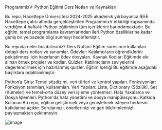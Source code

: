 ProgrammixV: Python Eğitimi Ders Notları ve Kaynakları

Bu repo, Hacettepe Üniversitesi 2024-2025 akademik yılı boyunca IEEE Hacettepe çatısı altında gerçekleştirilen ProgrammixV etkinliği kapsamında verdiğim 4 haftalık Python eğitiminin tüm içeriklerini barındırmaktadır. Bu eğitim, temel programlama kavramlarından ileri Python özelliklerine kadar geniş bir yelpazede bilgi sunmayı hedeflemiştir.

Bu repoda neler bulabilirsiniz?
Ders Notları: Eğitim süresince kullanılan detaylı ders notları ve sunumlar.
Ödevler: Katılımcıların öğrendiklerini pekiştirmesi için hazırlanan ödev dosyaları.
Kaynak Kodlar: Eğitimde ele alınan örnek projeler ve kodlar.
Quizler: Katılımcıların seviyelerini değerlendirmek için hazırlanmış quizler.
Eğitim İçeriği
Bu eğitimde aşağıdaki başlıklara odaklanılmıştır:

Python’a Giriş: Temel sözdizimi, veri türleri ve kontrol yapıları.
Fonksiyonlar: Fonksiyon tanımları, kullanımları.
Veri Yapıları: Liste, Dictionary (Sözlük), Set (Kümeler) ve temel-orta düzey veri işleme yöntemleri.
Hata Yakalama ve Dosya İşlemleri: Python'da hata yönetimi ve dosya manipülasyonu.
Katkıda Bulunun
Bu repo, eğitimi geliştirmek veya genişletmek isteyen herkesin katkılarına açıktır. Sorularınızı, önerilerinizi ve geri bildirimlerinizi paylaşmaktan çekinmeyin.

![image](https://github.com/user-attachments/assets/5be9c187-51a6-463b-aaab-7c95ae8a67c3)
